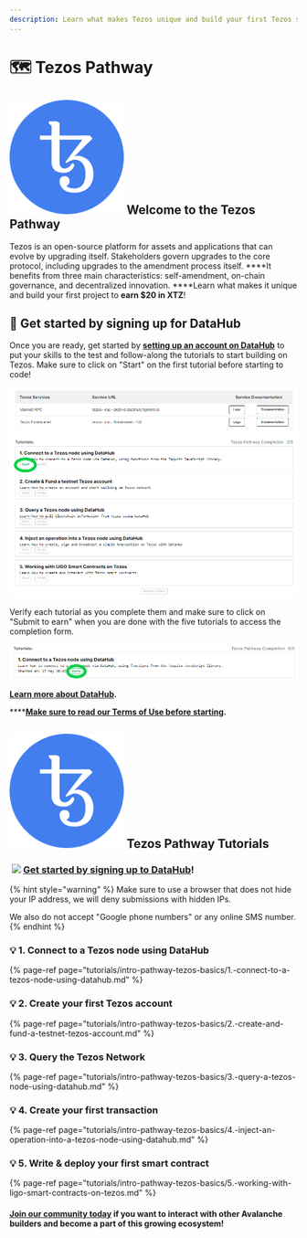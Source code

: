 ```yaml
---
description: Learn what makes Tezos unique and build your first Tezos smart contract
---
```


# 🗺 Tezos Pathway

## ![](../../.gitbook/assets/2011-3-.png) Welcome to the Tezos Pathway

Tezos is an open-source platform for assets and applications that can evolve by upgrading itself. Stakeholders govern upgrades to the core protocol, including upgrades to the amendment process itself. ****It benefits from three main characteristics: self-amendment, on-chain governance, and decentralized innovation. ****Learn what makes it unique and build your first project to **earn $20 in XTZ**!

## **🏁** Get started by signing up for DataHub <a id="get-started-by-signing-up-for-datahub"></a>

Once you are ready, get started by [**setting up an account on DataHub**](https://datahub.figment.io/sign_up?service=tezos) to put your skills to the test and follow-along the tutorials to start building on Tezos. Make sure to click on "Start" on the first tutorial before starting to code!

![](../../.gitbook/assets/tezos1.png)

Verify each tutorial as you complete them and make sure to click on "Submit to earn" when you are done with the five tutorials to access the completion form. 

![](../../.gitbook/assets/tezos2.png)

[**Learn more about DataHub**](https://learn.figment.io/guides/datahub-products)**.** 

\*\*\*\*[**Make sure to read our Terms of Use before starting**](https://learn.datahub.figment.io/terms-of-use)**.** 

##  ![](../../.gitbook/assets/2011-3-.png) **Tezos** Pathway Tutorials <a id="avalanche-pathway-tutorials"></a>

### ​ ![](../../.gitbook/assets/vhhp1wl4_400x400-1-.jpg) [Get started by signing up to DataHub](https://datahub.figment.io/sign_up?service=tezos)! <a id="get-started-by-signing-up-to-datahub"></a>

{% hint style="warning" %}
Make sure to use a browser that does not hide your IP address, we will deny submissions with hidden IPs.   
  
We also do not accept "Google phone numbers" or any online SMS number. 
{% endhint %}

### 💡 1. Connect to a Tezos node using DataHub

{% page-ref page="tutorials/intro-pathway-tezos-basics/1.-connect-to-a-tezos-node-using-datahub.md" %}

### 💡 2. Create your first Tezos account

{% page-ref page="tutorials/intro-pathway-tezos-basics/2.-create-and-fund-a-testnet-tezos-account.md" %}

### 💡 3. Query the Tezos Network

{% page-ref page="tutorials/intro-pathway-tezos-basics/3.-query-a-tezos-node-using-datahub.md" %}

### 💡 4. Create your first transaction

{% page-ref page="tutorials/intro-pathway-tezos-basics/4.-inject-an-operation-into-a-tezos-node-using-datahub.md" %}

### 💡 5. Write & deploy your first smart contract

{% page-ref page="tutorials/intro-pathway-tezos-basics/5.-working-with-ligo-smart-contracts-on-tezos.md" %}

#### [Join our community today](https://discord.gg/PtkKz5) if you want to interact with other Avalanche builders and become a part of this growing ecosystem! <a id="join-our-community-today-if-you-want-to-interact-with-other-celo-builders-and-become-a-part-of-this-growing-ecosystem"></a>

